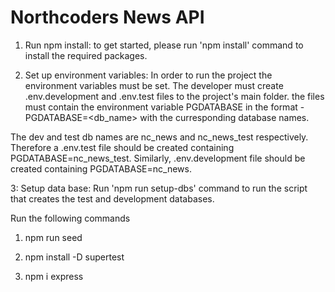 # Northcoders News API

1. Run npm install: to get started, please run 'npm install' command to install the required packages.

2. Set up environment variables:
In order to run the project the environment variables must be set.
The developer must create .env.development and .env.test files to the project's main folder. the files must contain the environment variable PGDATABASE in the format - PGDATABASE=<db_name> with the curresponding database names. 

The dev and test db names are nc_news and nc_news_test respectively. Therefore a .env.test file should be created containing PGDATABASE=nc_news_test. Similarly, .env.development file should be created containing PGDATABASE=nc_news.

3: Setup data base: Run 'npm run setup-dbs' command to run the script that creates the test and development databases.


Run the following commands

1. npm run seed

2. npm install -D supertest

3. npm i express